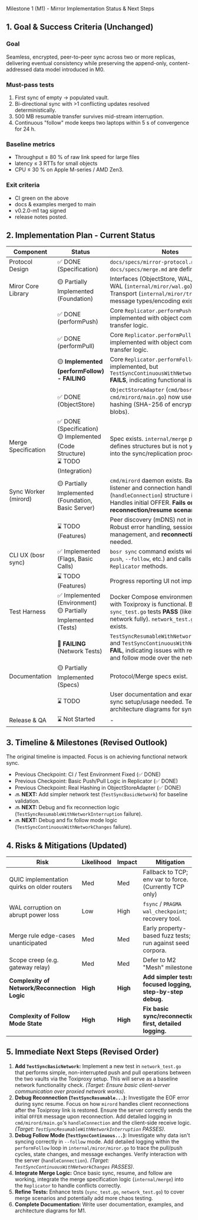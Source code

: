 Milestone 1 (M1) - Mirror Implementation Status & Next Steps

## 1. Goal & Success Criteria (Unchanged)
### Goal	
Seamless, encrypted, peer-to-peer sync across two or more replicas, delivering eventual consistency while preserving the append-only, content-addressed data model introduced in M0.

### Must-pass tests
1) First sync of empty → populated vault.
2) Bi-directional sync with >1 conflicting updates resolved deterministically.
3) 500 MB resumable transfer survives mid-stream interruption.
4) Continuous "follow" mode keeps two laptops within 5 s of convergence for 24 h.

### Baseline metrics	
* Throughput ≥ 80 % of raw link speed for large files
* latency ≤ 3 RTTs for small objects
* CPU ≤ 30 % on Apple M-series / AMD Zen3.

### Exit criteria	
* CI green on the above
* docs & examples merged to main
* v0.2.0-m1 tag signed
* release notes posted.

## 2. Implementation Plan - Current Status
| Component                | Status                                       | Notes                                                                                                                                                                                                     |
|--------------------------|----------------------------------------------|-----------------------------------------------------------------------------------------------------------------------------------------------------------------------------------------------------------|
| Protocol Design          | ✅ DONE (Specification)                      | `docs/specs/mirror-protocol.md` and `docs/specs/merge.md` are defined.                                                                                                                                   |
| Miror Core Library       | 🟡 Partially Implemented (Foundation)        | Interfaces (ObjectStore, WAL, Transport), WAL (`internal/miror/wal.go`), basic TCP Transport (`internal/miror/transport.go`), message types/encoding exist.                                               |
|                          | ✅ DONE (performPush)                        | Core `Replicator.performPush` method implemented with object comparison and transfer logic.                                                                                                               |
|                          | ✅ DONE (performPull)                        | Core `Replicator.performPull` method implemented with object comparison and transfer logic.                                                                                                               |
|                          | 🟡 **Implemented (performFollow) - FAILING** | Core `Replicator.performFollow` method implemented, but `TestSyncContinuousWithNetworkChanges` **FAILS**, indicating functional issues.                                                               |
|                          | ✅ DONE (ObjectStore)                        | `ObjectStoreAdapter` (`cmd/bosr/sync.go`, `cmd/mirord/main.go`) now uses real content hashing (SHA-256 of encrypted value blobs).                                                                        |
| Merge Specification      | ✅ DONE (Specification) <br> 🟡 Implemented (Code Structure) <br> ⌛ TODO (Integration) | Spec exists. `internal/merge` package defines structures but is not yet integrated into the sync/replication process.                                                                         |
| Sync Worker (mirord)     | 🟡 Partially Implemented (Foundation, Basic Server) | `cmd/mirord` daemon exists. Basic TCP listener and connection handler (`handleConnection`) structure is present. Handles initial OFFER. **Fails on reconnection/resume scenarios.**                    |
|                          | ⌛ TODO (Features)                           | Peer discovery (mDNS) not implemented. Robust error handling, session management, and **reconnection logic** needed.                                                                                    |
| CLI UX (bosr sync)       | ✅ Implemented (Flags, Basic Calls)          | `bosr sync` command exists with flags (`--push`, `--follow`, etc.) and calls appropriate `Replicator` methods.                                                                                                |
|                          | ⌛ TODO (Features)                           | Progress reporting UI not implemented.                                                                                                                                                                    |
| Test Harness             | ✅ Implemented (Environment) <br> 🟡 Partially Implemented (Tests) | Docker Compose environment (`test/sync`) with Toxiproxy is functional. Basic `sync_test.go` tests **PASS** (likely not testing network fully). `network_test.go` structure exists.          |
|                          | 🔴 **FAILING** (Network Tests)              | `TestSyncResumableWithNetworkInterruption` and `TestSyncContinuousWithNetworkChanges` **FAIL**, indicating issues with reconnection and follow mode over the network.                                     |
| Documentation            | 🟡 Partially Implemented (Specs)             | Protocol/Merge specs exist.                                                                                                                                                                               |
|                          | ⌛ TODO                                      | User documentation and examples for sync setup/usage needed. Technical architecture diagrams for sync.                                                                                                    |
| Release & QA             | ⌛ Not Started                               | -                                                                                                                                                                                                         |

## 3. Timeline & Milestones (Revised Outlook)
The original timeline is impacted. Focus is on achieving functional network sync.
*   Previous Checkpoint: CI / Test Environment Fixed (✅ DONE)
*   Previous Checkpoint: Basic Push/Pull Logic in Replicator (✅ DONE)
*   Previous Checkpoint: Real Hashing in ObjectStoreAdapter (✅ DONE)
*   🔜 **NEXT:** Add simpler network test (`TestSyncBasicNetwork`) for baseline validation.
*   🔜 **NEXT:** Debug and fix reconnection logic (`TestSyncResumableWithNetworkInterruption` failure).
*   🔜 **NEXT:** Debug and fix follow mode logic (`TestSyncContinuousWithNetworkChanges` failure).


## 4. Risks & Mitigations (Updated)
| Risk                                        | Likelihood | Impact | Mitigation                                                 |
|---------------------------------------------|------------|--------|------------------------------------------------------------|
| QUIC implementation quirks on older routers | Med        | Med    | Fallback to TCP; env var to force. (Currently TCP only)    |
| WAL corruption on abrupt power loss         | Low        | High   | `fsync` / `PRAGMA wal_checkpoint`; recovery tool.           |
| Merge rule edge-cases unanticipated         | Med        | Med    | Early property-based fuzz tests; run against seed corpora. |
| Scope creep (e.g. gateway relay)            | Med        | Med    | Defer to M2 "Mesh" milestone.                              |
| **Complexity of Network/Reconnection Logic**| **High**   | **High** | **Add simpler tests, focused logging, step-by-step debug.** |
| **Complexity of Follow Mode State**         | **High**   | **High** | **Fix basic sync/reconnection first, detailed logging.**   |

## 5. Immediate Next Steps (Revised Order)

1.  **Add `TestSyncBasicNetwork`:** Implement a new test in `network_test.go` that performs simple, non-interrupted push and pull operations between the two vaults via the Toxiproxy setup. This will serve as a baseline network functionality check. *(Target: Ensure basic client-server communication over proxied network works)*.
2.  **Debug Reconnection (`TestSyncResumable...`):** Investigate the EOF error during sync resume. Focus on how `mirord` handles client reconnections after the Toxiproxy link is restored. Ensure the server correctly sends the initial `OFFER` message upon reconnection. Add detailed logging in `cmd/mirord/main.go`'s `handleConnection` and the client-side receive logic. *(Target: `TestSyncResumableWithNetworkInterruption` PASSES)*.
3.  **Debug Follow Mode (`TestSyncContinuous...`):** Investigate why data isn't syncing correctly in `--follow` mode. Add detailed logging within the `performFollow` loop in `internal/miror/miror.go` to trace the pull/push cycles, state changes, and message exchanges. Verify interaction with the server (`handleConnection`). *(Target: `TestSyncContinuousWithNetworkChanges` PASSES)*.
4.  **Integrate Merge Logic:** Once basic sync, resume, and follow are working, integrate the merge specification logic (`internal/merge`) into the `Replicator` to handle conflicts correctly.
5.  **Refine Tests:** Enhance tests (`sync_test.go`, `network_test.go`) to cover merge scenarios and potentially add more chaos testing.
6.  **Complete Documentation:** Write user documentation, examples, and architecture diagrams for M1.